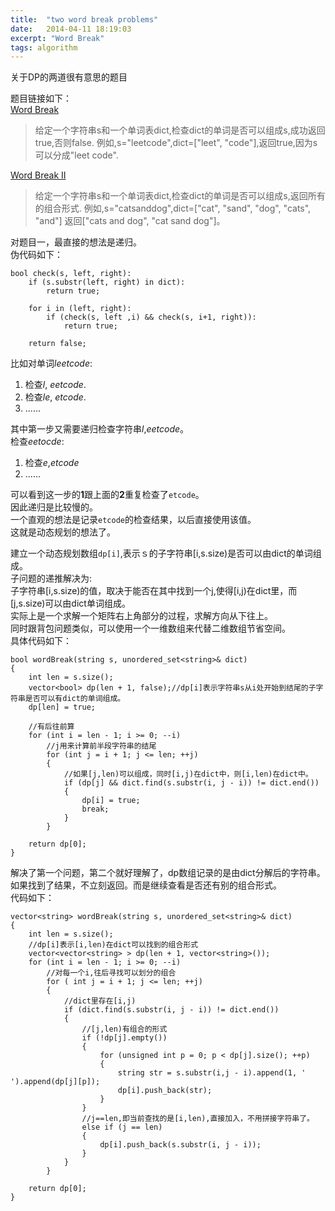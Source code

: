 ```yaml
---
title:  "two word break problems"
date:   2014-04-11 18:19:03
excerpt: "Word Break"
tags: algorithm
---
```


关于DP的两道很有意思的题目

题目链接如下：   
[Word Break](http://oj.leetcode.com/problems/word-break/)  
> 给定一个字符串s和一个单词表dict,检查dict的单词是否可以组成s,成功返回true,否则false.
> 例如,s="leetcode",dict=["leet", "code"],返回true,因为s可以分成"leet code".

[Word Break II](http://oj.leetcode.com/problems/word-break-ii/)  
> 给定一个字符串s和一个单词表dict,检查dict的单词是否可以组成s,返回所有的组合形式.
> 例如,s="catsanddog",dict=["cat", "sand", "dog", "cats", "and"]
> 返回["cats and dog", "cat sand dog"]。

<!--more-->

对题目一，最直接的想法是递归。  
伪代码如下：  

```
bool check(s, left, right):
    if (s.substr(left, right) in dict):
        return true;

    for i in (left, right):
        if (check(s, left ,i) && check(s, i+1, right)):
            return true;

    return false;
```

比如对单词*leetcode*:  
1. 检查*l*, *eetcode*.  
2. 检查*le*, *etcode*.  
3. ......

其中第一步又需要递归检查字符串*l*,*eetcode*。  
检查*eetocde*:  
1. 检查*e*,*etcode*
2. ......

可以看到这一步的**1**跟上面的**2**重复检查了`etcode`。  
因此递归是比较慢的。  
一个直观的想法是记录`etcode`的检查结果，以后直接使用该值。  
这就是动态规划的想法了。  

建立一个动态规划数组`dp[i]`,表示ｓ的子字符串[i,s.size)是否可以由dict的单词组成。  
子问题的递推解决为:  
子字符串[i,s.size)的值，取决于能否在其中找到一个j,使得[i,j)在dict里，而[j,s.size)可以由dict单词组成。  
实际上是一个求解一个矩阵右上角部分的过程，求解方向从下往上。  
同时跟背包问题类似，可以使用一个一维数组来代替二维数组节省空间。   
具体代码如下：  

```
bool wordBreak(string s, unordered_set<string>& dict)
{
    int len = s.size();
    vector<bool> dp(len + 1, false);//dp[i]表示字符串s从i处开始到结尾的子字符串是否可以有dict的单词组成。
    dp[len] = true;

    //有后往前算
    for (int i = len - 1; i >= 0; --i)
        //j用来计算前半段字符串的结尾
        for (int j = i + 1; j <= len; ++j)
        {
            //如果[j,len)可以组成，同时[i,j)在dict中，则[i,len)在dict中。
            if (dp[j] && dict.find(s.substr(i, j - i)) != dict.end())
            {
                dp[i] = true;
                break;
            }
        }

    return dp[0];
}
```

解决了第一个问题，第二个就好理解了，dp数组记录的是由dict分解后的字符串。  
如果找到了结果，不立刻返回。而是继续查看是否还有别的组合形式。  
代码如下：   

```
vector<string> wordBreak(string s, unordered_set<string>& dict)
{
    int len = s.size();
    //dp[i]表示[i,len)在dict可以找到的组合形式
    vector<vector<string> > dp(len + 1, vector<string>());
    for (int i = len - 1; i >= 0; --i)
        //对每一个i,往后寻找可以划分的组合
        for ( int j = i + 1; j <= len; ++j)
        {
            //dict里存在[i,j)
            if (dict.find(s.substr(i, j - i)) != dict.end())
            {
                //[j,len)有组合的形式
                if (!dp[j].empty())
                {
                    for (unsigned int p = 0; p < dp[j].size(); ++p)
                    {
                        string str = s.substr(i,j - i).append(1, ' ').append(dp[j][p]);
                        dp[i].push_back(str);
                    }
                }
                //j==len,即当前查找的是[i,len),直接加入，不用拼接字符串了。
                else if (j == len)
                {
                    dp[i].push_back(s.substr(i, j - i));
                }
            }
        }

    return dp[0];
}
```

